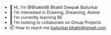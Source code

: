 - 👋 Hi, I’m @BhaktidB Bhakti Deepak Bailurkar
- 👀 I’m interested in Drawing, Dreaming, Anime
- 🌱 I’m currently learning BE
- 💞️ I’m looking to collaborate on Group Projects
- 📫 How to reach me bailurkar.bhakti@gmail.com

<!---
BhaktidB/BhaktidB is a ✨ special ✨ repository because its `README.md` (this file) appears on your GitHub profile.
You can click the Preview link to take a look at your changes.
--->
